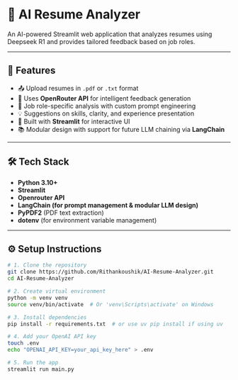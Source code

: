 # 📄 AI Resume Analyzer

An AI-powered Streamlit web application that analyzes resumes using Deepseek R1 and provides tailored feedback based on job roles.

---

## 🚀 Features

- 📤 Upload resumes in `.pdf` or `.txt` format
- 🧠 Uses **OpenRouter API** for intelligent feedback generation
- 📌 Job role-specific analysis with custom prompt engineering
- 💡 Suggestions on skills, clarity, and experience presentation
- 🧪 Built with **Streamlit** for interactive UI
- 📚 Modular design with support for future LLM chaining via **LangChain**

---

## 🛠 Tech Stack

- **Python 3.10+**
- **Streamlit**
- **Openrouter API**
- **LangChain (for prompt management & modular LLM design)**
- **PyPDF2** (PDF text extraction)
- **dotenv** (for environment variable management)

---

## ⚙️ Setup Instructions

```bash
# 1. Clone the repository
git clone https://github.com/Rithankoushik/AI-Resume-Analyzer.git
cd AI-Resume-Analyzer

# 2. Create virtual environment
python -m venv venv
source venv/bin/activate  # Or 'venv\Scripts\activate' on Windows

# 3. Install dependencies
pip install -r requirements.txt  # or use uv pip install if using uv

# 4. Add your OpenAI API key
touch .env
echo "OPENAI_API_KEY=your_api_key_here" > .env

# 5. Run the app
streamlit run main.py


